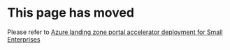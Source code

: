 # This page has moved

Please refer to [Azure landing zone portal accelerator deployment for Small Enterprises](./Deploying-ALZ-BasicSetup)
